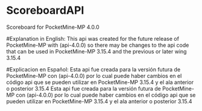 # ScoreboardAPI
Scoreboard for PocketMine-MP 4.0.0

#Explanation in English:
This api was created for the future release of PocketMine-MP with (api-4.0.0) so there may be changes to the api code that can be used in PocketMine-MP 3.15.4 and the previous or later wing 3.15.4

#Explicacion en Español:
Esta api fue creada para la versión futura de PocketMine-MP con (api-4.0.0) por lo cual puede haber cambios en el código api que se pueden utilizar en PocketMine-MP 3.15.4 y el ala anterior o posterior 3.15.4
Esta api fue creada para la versión futura de PocketMine-MP con (api-4.0.0) por lo cual puede haber cambios en el código api que se pueden utilizar en PocketMine-MP 3.15.4 y el ala anterior o posterior 3.15.4
